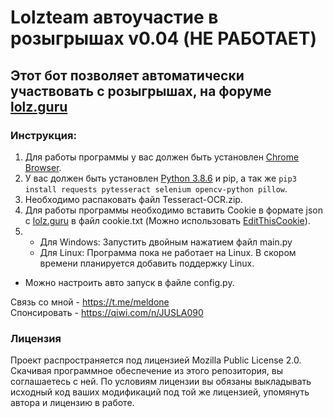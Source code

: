 # Lolzteam автоучастие в розыгрышах v0.04 (НЕ РАБОТАЕТ)

## Этот бот позволяет автоматически  участвовать с розыгрышах, на форуме [lolz.guru](https://lolz.guru/forums/contests/)

### Инструкция:
1. Для работы программы у вас должен быть установлен [Chrome Browser](https://www.google.com/intl/ru/chrome/).
2. У вас должен быть установлен [Python 3.8.6](https://www.python.org/downloads/release/python-386/) и pip, а так же ```pip3 install requests pytesseract selenium opencv-python pillow```.
4. Необходимо распаковать файл Tesseract-OCR.zip.
3. Для работы программы необходимо вставить Cookie в формате json с [lolz.guru](https://lolz.guru) в файл cookie.txt (Можно использовать [EditThisCookie](https://bit.ly/EditThisCookielzt)).
4. + Для Windows: Запустить двойным нажатием файл main.py
   + Для Linux: Программа пока не работает на Linux. В скором времени планируется добавить поддержку Linux.

+ Можно настроить авто запуск в файле config.py.

Связь со мной - https://t.me/meldone  
Спонсировать - https://qiwi.com/n/JUSLA090


### Лицензия
Проект распространяется под лицензией Mozilla Public License 2.0. Скачивая программное обеспечение из этого репозитория, вы соглашаетесь с ней. По условиям лицензии вы обязаны выкладывать исходный код ваших модификаций под той же лицензией, упомянуть автора и лицензию в работе.
